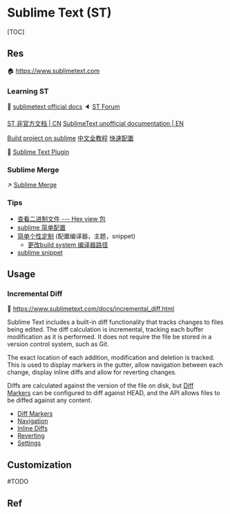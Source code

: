 # Sublime Text (ST)

[TOC]



## Res
🏠 https://www.sublimetext.com


### Learning ST
📂 [sublimetext official docs](https://www.sublimetext.com/docs/)
🔈 [ST Forum](https://forum.sublimetext.com)

[ST 非官方文档 | CN](https://sublime-text.readthedocs.io/en/latest/basic_concepts.html) 
[SublimeText unofficial documentation | EN](https://sublime-text-unofficial-documentation.readthedocs.io/en/latest/index.html)

[Build project on sublime](https://www.cnblogs.com/lieberdq/p/13457697.html)
[中文全教程](https://www.w3cschool.cn/sublimetext/)
[快速配置](https://blog.guowenfh.com/2015/12/26/SublimeText/)

🌟 [Sublime Text Plugin](https://github.com/jaywcjlove/awesome-mac/blob/master/editor-plugin.md#sublime-text-plugin)


### Sublime Merge
↗ [Sublime Merge](../../../../../Software%20Engineering/CASE%20Tools/Integrated%20CASE%20Tools/🐙%20VCM/Git%20GUIs/Sublime%20Merge.md)


### Tips
- [查看二进制文件 ---  Hex view 包](https://blog.coderap.com/article/183)
- [sublime 简单配置](https://segmentfault.com/a/1190000004274054)
- [简单个性定制](https://segmentfault.com/a/1190000013426306) (配置编译器，主题，snippet)
	- [更改build system 编译器路径](https://blog.csdn.net/orDream/article/details/99618643)
- [sublime snippet](https://www.freecodecamp.org/news/a-guide-to-preserving-your-wrists-with-sublime-text-snippets-7541662a53f2/)



## Usage
### Incremental Diff
📂 https://www.sublimetext.com/docs/incremental_diff.html

Sublime Text includes a built-in diff functionality that tracks changes to files being edited. The diff calculation is incremental, tracking each buffer modification as it is performed. It does not require the file be stored in a version control system, such as Git.

The exact location of each addition, modification and deletion is tracked. This is used to display markers in the gutter, allow navigation between each change, display inline diffs and allow for reverting changes.

Diffs are calculated against the version of the file on disk, but [Diff Markers](https://www.sublimetext.com/docs/git_integration.html#diff-markers) can be configured to diff against HEAD, and the API allows files to be diffed against any content.

- [Diff Markers](https://www.sublimetext.com/docs/incremental_diff.html#diff-markers)  
- [Navigation](https://www.sublimetext.com/docs/incremental_diff.html#navigation)  
- [Inline Diffs](https://www.sublimetext.com/docs/incremental_diff.html#inline-diffs)  
- [Reverting](https://www.sublimetext.com/docs/incremental_diff.html#reverting)  
- [Settings](https://www.sublimetext.com/docs/incremental_diff.html#settings)



## Customization
#TODO 



## Ref
[Sublime Text 3 折腾笔记(C/C++)(2018)]: https://segmentfault.com/a/1190000013426306

[Sublime Text: python 程序员不完全指南 (2014)]: https://cizixs.com/2014/12/20/sublime-tutorial-for-pythoner/

[Sublime常用插件总结]: https://github.com/poetries/mywiki/blob/master/bookmark/Sublime常用插件总结.md
